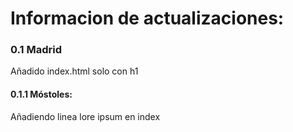 # Informacion de actualizaciones:

### 0.1 Madrid
Añadido index.html solo con h1

#### 0.1.1 Móstoles:
Añadiendo linea lore ipsum en index